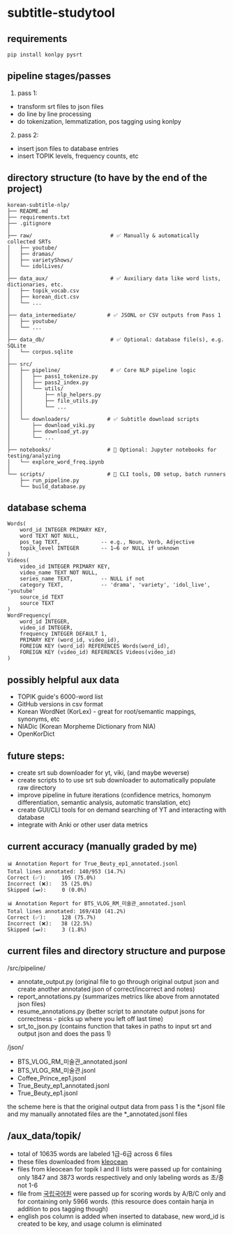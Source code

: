# subtitle-studytool

## requirements
```
pip install konlpy pysrt
```

## pipeline stages/passes
1. pass 1:
- transform srt files to json files
- do line by line processing
- do tokenization, lemmatization, pos tagging using konlpy
2. pass 2:
- insert json files to database entries
- insert TOPIK levels, frequency counts, etc

## directory structure (to have by the end of the project)
```
korean-subtitle-nlp/
├── README.md
├── requirements.txt
├── .gitignore
│
├── raw/                         # ✅ Manually & automatically collected SRTs
│   ├── youtube/
│   ├── dramas/
│   ├── varietyShows/
│   └── idolLives/
│
├── data_aux/                    # ✅ Auxiliary data like word lists, dictionaries, etc.
│   ├── topik_vocab.csv
│   ├── korean_dict.csv
│   └── ...
│
├── data_intermediate/          # ✅ JSONL or CSV outputs from Pass 1
│   ├── youtube/
│   └── ...
│
├── data_db/                     # ✅ Optional: database file(s), e.g. SQLite
│   └── corpus.sqlite
│
├── src/
│   ├── pipeline/                # ✅ Core NLP pipeline logic
│   │   ├── pass1_tokenize.py
│   │   ├── pass2_index.py
│   │   └── utils/
│   │       ├── nlp_helpers.py
│   │       ├── file_utils.py
│   │       └── ...
│   │
│   └── downloaders/            # ✅ Subtitle download scripts
│       ├── download_viki.py
│       ├── download_yt.py
│       └── ...
│
├── notebooks/                  # 📓 Optional: Jupyter notebooks for testing/analyzing
│   └── explore_word_freq.ipynb
│
└── scripts/                    # 🔁 CLI tools, DB setup, batch runners
    ├── run_pipeline.py
    └── build_database.py
```


## database schema
    Words(
        word_id INTEGER PRIMARY KEY,
        word TEXT NOT NULL,
        pos_tag TEXT,             -- e.g., Noun, Verb, Adjective
        topik_level INTEGER       -- 1–6 or NULL if unknown
    )
    Videos( 
        video_id INTEGER PRIMARY KEY,
        video_name TEXT NOT NULL,
        series_name TEXT,         -- NULL if not 
        category TEXT,            -- 'drama', 'variety', 'idol_live', 'youtube'
        source_id TEXT            
        source TEXT
    )
    WordFrequency(
        word_id INTEGER,
        video_id INTEGER,
        frequency INTEGER DEFAULT 1,
        PRIMARY KEY (word_id, video_id),
        FOREIGN KEY (word_id) REFERENCES Words(word_id),
        FOREIGN KEY (video_id) REFERENCES Videos(video_id)
    )

## possibly helpful aux data
- TOPIK guide's 6000-word list
- GitHub versions in csv format
- Korean WordNet (KorLex) - great for root/semantic mappings, synonyms, etc
- NIADic (Korean Morpheme Dictionary from NIA)
- OpenKorDict

## future steps:
- create srt sub downloader for yt, viki, (and maybe weverse)
- create scripts to to use srt sub downloader to automatically populate raw directory
- improve pipeline in future iterations (confidence metrics, homonym differentiation, semantic analysis, automatic translation, etc)
- create GUI/CLI tools for on demand searching of YT and interacting with database
- integrate with Anki or other user data metrics


## current accuracy (manually graded by me)
```
📊 Annotation Report for True_Beuty_ep1_annotated.jsonl
Total lines annotated: 140/953 (14.7%)
Correct (✅):     105 (75.0%)
Incorrect (❌):   35 (25.0%)
Skipped (⏭):     0 (0.0%)

📊 Annotation Report for BTS_VLOG_RM_미술관_annotated.jsonl
Total lines annotated: 169/410 (41.2%)
Correct (✅):     128 (75.7%)
Incorrect (❌):   38 (22.5%)
Skipped (⏭):     3 (1.8%)
```

## current files and directory structure and purpose
/src/pipeline/
- annotate_output.py (original file to go through original output json and create another annotated json of correct/incorrect and notes)
- report_annotations.py (summarizes metrics like above from annotated json files)
- resume_annotations.py (better script to annotate output jsons for correctness - picks up where you left off last time)
- srt_to_json.py (contains function that takes in paths to input srt and output json and does the pass 1)

/json/
- BTS_VLOG_RM_미술관_annotated.jsonl
- BTS_VLOG_RM_미술관.jsonl
- Coffee_Prince_ep1.jsonl
- True_Beuty_ep1_annotated.jsonl
- True_Beuty_ep1.jsonl

the scheme here is that the original output data from pass 1 is the *.jsonl file and my manually annotated files are the *_annotated.jsonl files


## /aux_data/topik/
- total of 10635 words are labeled 1급-6급 across 6 files
- these files downloaded from [kleocean](https://kleocean.com/토픽-어휘-topik-vocab/)
- files from kleocean for topik I and II lists were passed up for containing only 1847 and 3873 words respectively and only labeling words as 초/중 not 1-6
- file from [국립국어원](https://www.korean.go.kr/front/etcData/etcDataView.do?mn_id=46&etc_seq=71&pageIndex=21) were passed up for scoring words by A/B/C only and for containing only 5966 words. (this resource does contain hanja in addition to pos tagging though)
- english pos column is added when inserted to database, new word_id is created to be key, and usage column is eliminated



